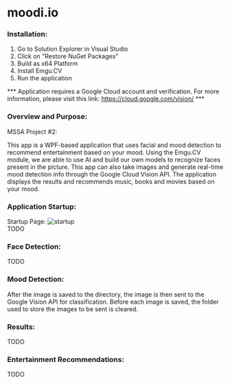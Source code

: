 # moodi.io

### Installation:

1. Go to Solution Explorer in Visual Studio
2. Click on "Restore NuGet Packages"
3. Build as x64 Platform
4. Install Emgu.CV
5. Run the application

*** Application requires a Google Cloud account and verification. For more information, please visit this link: https://cloud.google.com/vision/ ***

### Overview and Purpose:

MSSA Project #2:

This app is a WPF-based application that uses facial and mood detection to recommend entertainment based on your mood. Using the Emgu.CV module, we are able to use AI and build our own models to recognize faces present in the picture. This app can also take images and generate real-time mood detection info through the Google Cloud Vision API. The application displays the results and recommends music, books and movies based on your mood.
<br>

### Application Startup:

Startup Page:
![startup](https://user-images.githubusercontent.com/91065673/201472299-c957e4fc-7f39-40be-bdcf-ca38dce8059e.png)
<br>
TODO

### Face Detection:

TODO

### Mood Detection:

After the image is saved to the directory, the image is then sent to the Google Vision API for classification. Before each image is saved, the folder used to store the images to be sent is cleared.

### Results:
TODO

### Entertainment Recommendations:
TODO
